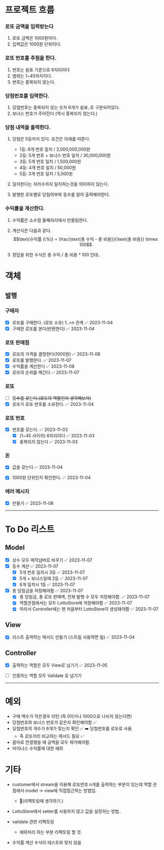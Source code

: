 # 프로젝트 흐름
### 로또 금액을 입력받는다
1. 로또 금액은 1000원이다.
2. 입력값은 1000원 단위이다.
   
### 로또 번호를 추첨을 한다.
1. 번호는 쉼표 기준으로 6자리이다
2. 범위는 1~45까지이다.
3. 번호는 중복되지 않는다.

### 당첨번호를 입력한다.
1. 당첨번호는 중복되지 않는 숫자 6개가 쉼표`,`로 구분되어있다.
2. 보너스 번호가 주어진다 (역시 중복되지 않는다.)


### 당첨 내역을 출력한다.
1. 당첨은 5등까지 있다. 조건은 아래를 따른다.
    - 1등: 6개 번호 일치 / 2,000,000,000원
    - 2등: 5개 번호 + 보너스 번호 일치 / 30,000,000원
    - 3등: 5개 번호 일치 / 1,500,000원
    - 4등: 4개 번호 일치 / 50,000원
    - 5등: 3개 번호 일치 / 5,000원

2. 일치한다는 자리수까지 일치하는것을 의미하지 않는다.
3. 발행한 로또별로 당첨여부와 등수를 알아 출력해야한다.

### 수익률을 계산한다.
1. 수익률은 소수점 둘째자리에서 반올림한다.
2. 계산식은 다음과 같다.
$$\text{수익률 (\%)} = \frac{\text{총 수익 - 총 비용}}{\text{총 비용}} \times 100$$

3. 정답을 위한 수식은
총 수익 / 총 비용 * 100 인데..

# 객체
## 발행
### 구매자
- [x] 로또를 구매한다. (로또 소유) 1..>n 관계 ✅ 2023-11-04
- [x] 구매한 로또를 본다(반환한다) ✅ 2023-11-04
### 로또 판매점
- [x] 로또의 가격을 결정한다(1000원) ✅ 2023-11-08
- [x] 로또를 발행한다. ✅ 2023-11-07
- [x] 수익률을 계산한다 ✅ 2023-11-08
- [x] 로또의 순위를 메긴다 ✅ 2023-11-07
### 로또
- [ ] ~~등수를 갖는다.(로또의 역할인지 생각해보자)~~
- [x] 로또가 로또 번호를 소유한다. ✅ 2023-11-04

### 로또 번호
- [x] 번호를 갖는다. ✅ 2023-11-03
	- [x] (1~45 사이의) 6자리이다 ✅ 2023-11-03
	- [x] 중복되지 않는다 ✅ 2023-11-03

### 돈
- [x] 값을 갖는다 ✅ 2023-11-04
- [x] 1000원 단위인지 확인한다. ✅ 2023-11-04


### 에러 메시지
- [x] 만들기 ✅ 2023-11-08
---
# To Do 리스트

## Model
- [x] 상수 모두 매직넘버로 바꾸기 ✅ 2023-11-07
- [x] 등수 계산 ✅ 2023-11-07
	- [x] 5개 번호 일치시 3등 ✅ 2023-11-07
	- [x] 5개 + 보너스일때 2등 ✅ 2023-11-07
	- [x] 6개 일치시 1등 ✅ 2023-11-07
- [x] 총 당첨금을 저장해야함 ✅ 2023-11-07
	- [x] 총 당첨금, 총 로또 판매액, 전체 발행 수 모두 저장해야함. ✅ 2023-11-07
	- [x] 역할관점에서는 모두 LottoStore에 저장해야함 ✅ 2023-11-07
	- [x] 따라서 Controller에는 맨 처음부터 LottoStore이 생성돼야함 ✅ 2023-11-07
## View
- [x] 리스트 출력하는 매서드 만들기 (스트림 사용하면 됨) ✅ 2023-11-04
## Controller
- [x] 출력하는 역할은 모두 View로 넘기기 ✅ 2023-11-05
- [ ] 인증하는 역할 모두 Validate 로 넘기기


---
# 예외
- 구매 액수가 작은경우 리턴 (즉 0이거나 1000으로 나뉘지 않는다면)
- 당첨번호와 보너스 번호가 같은지 확인해야함 ✅
- 당첨번호의 개수가 6개가 맞는지 확인 ✅ ➡️ 당첨번호를 로또로 사용.
	- 즉 로또끼리 비교하는 메서드 필요 ✅
- 콤마로 연결했을 때 공백을 모두 제거해야함.
- 마이너스 수익률에 대한 예외
# 기타
- customer에서 stream을 이용해 로또번호 n개를 출력하는 부분이 있는데 역할 관점에서 model -> view에 직접접근하는 방법임.
	- (리펙토링때 생각하기.)

- LottoStore에서 setter를 사용하지 않고 값을 설정하는 방법..


- validate 관련 리펙토링
	- 예외처리 하는 부분 리펙토링 할 것.
	  
- 수익률 계산 수식이 테스트와 맞지 않음
